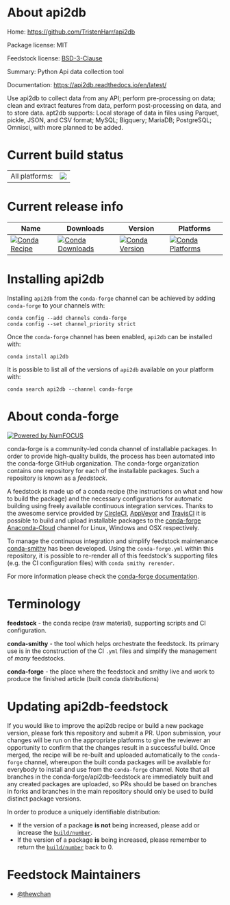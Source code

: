 About api2db
============

Home: https://github.com/TristenHarr/api2db

Package license: MIT

Feedstock license: [BSD-3-Clause](https://github.com/conda-forge/api2db-feedstock/blob/master/LICENSE.txt)

Summary: Python Api data collection tool

Documentation: https://api2db.readthedocs.io/en/latest/

Use api2db to collect data from any API; perform pre-processing on data;
 clean and extract features from data, perform post-processing on data, and
 to store data. apt2db supports: Local storage of data in files using
 Parquet, pickle, JSON, and CSV format; MySQL; Bigquery; MariaDB; PostgreSQL;
 Omnisci, with more planned to be added.


Current build status
====================


<table><tr><td>All platforms:</td>
    <td>
      <a href="https://dev.azure.com/conda-forge/feedstock-builds/_build/latest?definitionId=12957&branchName=master">
        <img src="https://dev.azure.com/conda-forge/feedstock-builds/_apis/build/status/api2db-feedstock?branchName=master">
      </a>
    </td>
  </tr>
</table>

Current release info
====================

| Name | Downloads | Version | Platforms |
| --- | --- | --- | --- |
| [![Conda Recipe](https://img.shields.io/badge/recipe-api2db-green.svg)](https://anaconda.org/conda-forge/api2db) | [![Conda Downloads](https://img.shields.io/conda/dn/conda-forge/api2db.svg)](https://anaconda.org/conda-forge/api2db) | [![Conda Version](https://img.shields.io/conda/vn/conda-forge/api2db.svg)](https://anaconda.org/conda-forge/api2db) | [![Conda Platforms](https://img.shields.io/conda/pn/conda-forge/api2db.svg)](https://anaconda.org/conda-forge/api2db) |

Installing api2db
=================

Installing `api2db` from the `conda-forge` channel can be achieved by adding `conda-forge` to your channels with:

```
conda config --add channels conda-forge
conda config --set channel_priority strict
```

Once the `conda-forge` channel has been enabled, `api2db` can be installed with:

```
conda install api2db
```

It is possible to list all of the versions of `api2db` available on your platform with:

```
conda search api2db --channel conda-forge
```


About conda-forge
=================

[![Powered by NumFOCUS](https://img.shields.io/badge/powered%20by-NumFOCUS-orange.svg?style=flat&colorA=E1523D&colorB=007D8A)](http://numfocus.org)

conda-forge is a community-led conda channel of installable packages.
In order to provide high-quality builds, the process has been automated into the
conda-forge GitHub organization. The conda-forge organization contains one repository
for each of the installable packages. Such a repository is known as a *feedstock*.

A feedstock is made up of a conda recipe (the instructions on what and how to build
the package) and the necessary configurations for automatic building using freely
available continuous integration services. Thanks to the awesome service provided by
[CircleCI](https://circleci.com/), [AppVeyor](https://www.appveyor.com/)
and [TravisCI](https://travis-ci.com/) it is possible to build and upload installable
packages to the [conda-forge](https://anaconda.org/conda-forge)
[Anaconda-Cloud](https://anaconda.org/) channel for Linux, Windows and OSX respectively.

To manage the continuous integration and simplify feedstock maintenance
[conda-smithy](https://github.com/conda-forge/conda-smithy) has been developed.
Using the ``conda-forge.yml`` within this repository, it is possible to re-render all of
this feedstock's supporting files (e.g. the CI configuration files) with ``conda smithy rerender``.

For more information please check the [conda-forge documentation](https://conda-forge.org/docs/).

Terminology
===========

**feedstock** - the conda recipe (raw material), supporting scripts and CI configuration.

**conda-smithy** - the tool which helps orchestrate the feedstock.
                   Its primary use is in the construction of the CI ``.yml`` files
                   and simplify the management of *many* feedstocks.

**conda-forge** - the place where the feedstock and smithy live and work to
                  produce the finished article (built conda distributions)


Updating api2db-feedstock
=========================

If you would like to improve the api2db recipe or build a new
package version, please fork this repository and submit a PR. Upon submission,
your changes will be run on the appropriate platforms to give the reviewer an
opportunity to confirm that the changes result in a successful build. Once
merged, the recipe will be re-built and uploaded automatically to the
`conda-forge` channel, whereupon the built conda packages will be available for
everybody to install and use from the `conda-forge` channel.
Note that all branches in the conda-forge/api2db-feedstock are
immediately built and any created packages are uploaded, so PRs should be based
on branches in forks and branches in the main repository should only be used to
build distinct package versions.

In order to produce a uniquely identifiable distribution:
 * If the version of a package **is not** being increased, please add or increase
   the [``build/number``](https://docs.conda.io/projects/conda-build/en/latest/resources/define-metadata.html#build-number-and-string).
 * If the version of a package **is** being increased, please remember to return
   the [``build/number``](https://docs.conda.io/projects/conda-build/en/latest/resources/define-metadata.html#build-number-and-string)
   back to 0.

Feedstock Maintainers
=====================

* [@thewchan](https://github.com/thewchan/)

